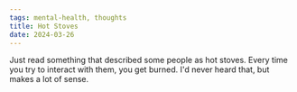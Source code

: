 ```yaml
---
tags: mental-health, thoughts
title: Hot Stoves
date: 2024-03-26
---
```


Just read something that described some people as hot stoves. Every time you try to interact with them, you get burned. I'd never heard that, but makes a lot of sense.
